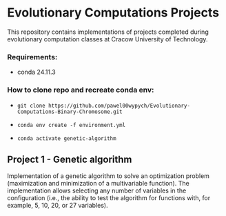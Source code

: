 # Evolutionary Computations Projects
This repository contains implementations of projects completed during evolutionary computation classes at Cracow University of Technology.

### Requirements:
- conda 24.11.3

### How to clone repo and recreate conda env:

- ```git clone https://github.com/pawel00wypych/Evolutionary-Computations-Binary-Chromosome.git```

- ```conda env create -f environment.yml```

- ```conda activate genetic-algorithm```

## Project 1 - Genetic algorithm
Implementation of a genetic algorithm to solve an optimization problem (maximization and minimization of a multivariable function). 
The implementation allows selecting any number of variables in the configuration (i.e., the ability to test the algorithm for functions with, 
for example, 5, 10, 20, or 27 variables).




